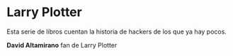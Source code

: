 # Larry Plotter

Esta serie de libros cuentan la historia de hackers de los que ya hay pocos.

**David Altamirano** fan de Larry Plotter